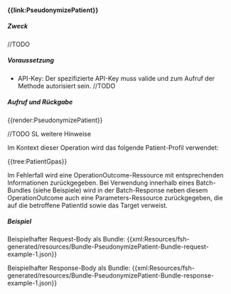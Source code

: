 #### **{{link:PseudonymizePatient}}**

##### **Zweck**
//TODO

##### **Voraussetzung**
- API-Key: Der spezifizierte API-Key muss valide und zum Aufruf der Methode autorisiert sein.
//TODO

##### **Aufruf und Rückgabe**

{{render:PseudonymizePatient}}

//TODO SL weitere Hinweise

Im Kontext dieser Operation wird das folgende Patient-Profil verwendet:

{{tree:PatientGpas}}

Im Fehlerfall wird eine OperationOutcome-Ressource mit entsprechenden Informationen zurückgegeben. Bei Verwendung innerhalb eines Batch-Bundles (siehe Beispiele) wird in der Batch-Response neben diesem OperationOutcome auch eine Parameters-Ressource zurückgegeben, die auf die betroffene PatientId sowie das Target verweist.

##### **Beispiel**
Beispielhafter Request-Body als Bundle:
{{xml:Resources/fsh-generated/resources/Bundle-PseudonymizePatient-Bundle-request-example-1.json}}

Beispielhafter Response-Body als Bundle:
{{xml:Resources/fsh-generated/resources/Bundle-PseudonymizePatient-Bundle-response-example-1.json}}
